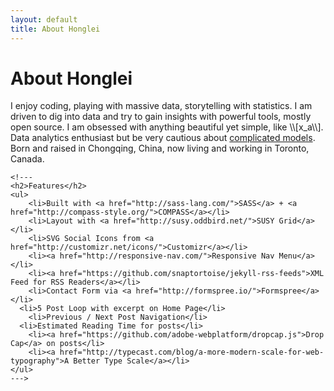 ```yaml
---
layout: default
title: About Honglei
---
```

<div class="post">
	<h1 class="pageTitle">About Honglei</h1>
	<!---<img src="{{ '/assets/img/touring.jpg' | prepend: site.baseurl }}" alt=""> --->
	<p class="intro">I enjoy coding, playing with massive data, storytelling with statistics. I am driven to dig into data and try to gain insights with powerful tools, mostly open source. I am obsessed with anything beautiful yet simple, like \\[x_a\\]. Data analytics enthusiast but be very cautious about <a href=https://en.wikipedia.org/wiki/All_models_are_wrong> complicated models</a>. Born and raised in Chongqing, China, now living and working in Toronto, Canada.
	<!---By the way, the website theme is a <a href="http://jekyllrb.com">Jekyll</a> Theme.--->
	</p>

	<!---
	<h2>Features</h2>
	<ul>
		<li>Built with <a href="http://sass-lang.com/">SASS</a> + <a href="http://compass-style.org/">COMPASS</a></li>
  		<li>Layout with <a href="http://susy.oddbird.net/">SUSY Grid</a></li>
  		<li>SVG Social Icons from <a href="http://customizr.net/icons/">Customizr</a></li>
  		<li><a href="http://responsive-nav.com/">Responsive Nav Menu</a></li>
  		<li><a href="https://github.com/snaptortoise/jekyll-rss-feeds">XML Feed for RSS Readers</a></li>
  		<li>Contact Form via <a href="http://formspree.io/">Formspree</a></li>
      <li>5 Post Loop with excerpt on Home Page</li>
  		<li>Previous / Next Post Navigation</li>
      <li>Estimated Reading Time for posts</li>
  		<li><a href="https://github.com/adobe-webplatform/dropcap.js">Drop Cap</a> on posts</li>
  		<li><a href="http://typecast.com/blog/a-more-modern-scale-for-web-typography">A Better Type Scale</a></li>
  	</ul>
  	--->
</div>

